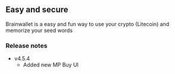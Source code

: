 
## Easy and secure
Brainwallet is a easy and fun way to use your crypto (Litecoin) and memorize your seed words

### Release notes

- v4.5.4
	- Added new MP Buy UI
